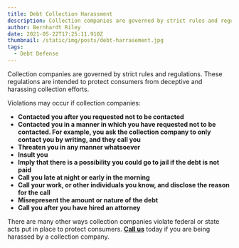 ```yaml
---
title: Debt Collection Harassment
description: Collection companies are governed by strict rules and regulations.
author: Bernhardt Riley
date: 2021-05-22T17:25:11.910Z
thumbnail: /static/img/posts/debt-harrasement.jpg
tags:
  - Debt Defense
---
```

<!--StartFragment-->

Collection companies are governed by strict rules and regulations. These regulations are intended to protect consumers from deceptive and harassing collection efforts.

Violations may occur if collection companies:

* **Contacted you after you requested not to be contacted**
* **Contacted you in a manner in which you have requested not to be contacted. For example, you ask the collection company to only contact you by writing, and they call you**
* **Threaten you in any manner whatsoever**
* **Insult you**
* **Imply that there is a possibility you could go to jail if the debt is not paid**
* **Call you late at night or early in the morning**
* **Call your work, or other individuals you know, and disclose the reason for the call**
* **Misrepresent the amount or nature of the debt**
* **Call you after you have hired an attorney**

There are many other ways collection companies violate federal or state acts put in place to protect consumers. **[Call us](http://blflorida.kallistoart.net/contact-us)** today if you are being harassed by a collection company.

<!--EndFragment-->